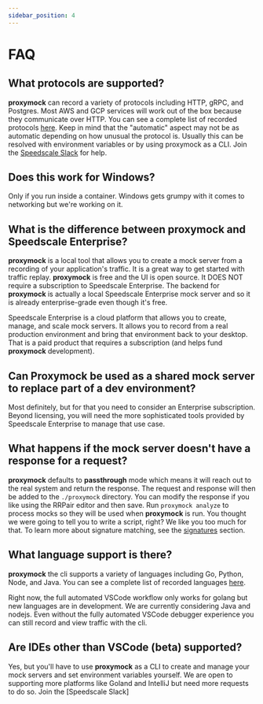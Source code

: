 ```yaml
---
sidebar_position: 4
---
```


# FAQ

## What protocols are supported?

**proxymock** can record a variety of protocols including HTTP, gRPC, and Postgres. Most AWS and GCP services will work out of the box because they communicate over HTTP. You can see a complete list of recorded protocols [here](../../reference/technology-support.md). Keep in mind that the "automatic" aspect may not be as automatic depending on how unusual the protocol is. Usually this can be resolved with environment variables or by using proxymock as a CLI. Join the [Speedscale Slack](https://slack.speedscale.com) for help.

## Does this work for Windows?

Only if you run inside a container. Windows gets grumpy with it comes to networking but we're working on it.

## What is the difference between proxymock and Speedscale Enterprise?

**proxymock** is a local tool that allows you to create a mock server from a recording of your application's traffic. It is a great way to get started with traffic replay. **proxymock** is free and the UI is open source. It DOES NOT require a subscription to Speedscale Enterprise. The backend for **proxymock** is actually a local Speedscale Enterprise mock server and so it is already enterprise-grade even though it's free.

Speedscale Enterprise is a cloud platform that allows you to create, manage, and scale mock servers. It allows you to record from a real production environment and bring that environment back to your desktop. That is a paid product that requires a subscription (and helps fund **proxymock** development).

## Can Proxymock be used as a shared mock server to replace part of a dev environment?

Most definitely, but for that you need to consider an Enterprise subscription. Beyond licensing, you will need the more sophisticated tools provided by Speedscale Enterprise to manage that use case.

## What happens if the mock server doesn't have a response for a request?

**proxymock** defaults to **passthrough** mode which means it will reach out to the real system and return the response. The request and response will then be added to the `./proxymock` directory. You can modify the response if you like using the RRPair editor and then save. Run `proxymock analyze` to process mocks so they will be used when **proxymock** is run. You thought we were going to tell you to write a script, right? We like you too much for that. To learn more about signature matching, see the [signatures](../reference/signature.md) section.

## What language support is there?

**proxymock** the cli supports a variety of languages including Go, Python, Node, and Java. You can see a complete list of recorded languages [here](../../reference/technology-support.md).

Right now, the full automated VSCode workflow only works for golang but new languages are in development. We are currently considering Java and nodejs. Even without the fully automated VSCode debugger experience you can still record and view traffic with the cli.

## Are IDEs other than VSCode (beta) supported?

Yes, but you'll have to use **proxymock** as a CLI to create and manage your mock servers and set environment variables yourself. We
are open to supporting more platforms like Goland and IntelliJ but need more requests to do so. Join the [Speedscale Slack]
